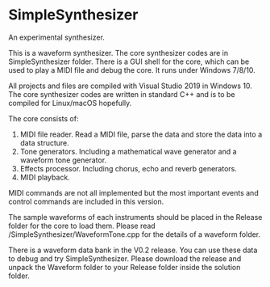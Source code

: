 # SimpleSynthesizer
An experimental synthesizer.

This is a waveform synthesizer.
The core synthesizer codes are in SimpleSynthesizer folder. 
There is a GUI shell for the core, which can be used to play a MIDI file and debug the core. It runs under Windows 7/8/10.

All projects and files are compiled with Visual Studio 2019 in Windows 10.
The core synthesizer codes are written in standard C++ and is to be compiled for Linux/macOS hopefully.

The core consists of:
1) MIDI file reader. Read a MIDI file, parse the data and store the data into a data structure.
2) Tone generators. Including a mathematical wave generator and a waveform tone generator.
3) Effects processor. Including chorus, echo and reverb generators.
3) MIDI playback.

MIDI commands are not all implemented but the most important events and control commands are included in this version.

The sample waveforms of each instruments should be placed in the Release folder for the core to load them.
Please read /SimpleSynthesizer/WaveformTone.cpp for the details of a waveform folder.

There is a waveform data bank in the V0.2 release. You can use these data to debug and try SimpleSynthesizer. Please download the release and unpack the Waveform folder to your Release folder inside the solution folder.

